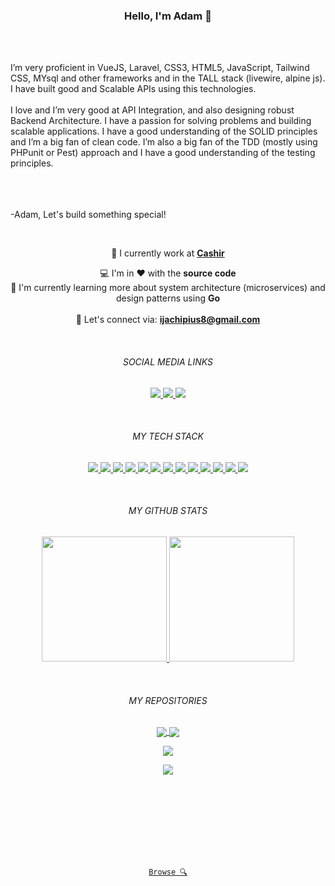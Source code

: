 <h3 align=center>Hello, I'm Adam 👋</h3>
<br/><br/>

<p align="left">
I’m very proficient in VueJS, Laravel, CSS3, HTML5, JavaScript, Tailwind CSS, MYsql and other frameworks and in the TALL stack (livewire, alpine js). I have built good and Scalable APIs using this technologies.<br /><br />
I love and I’m very good at API Integration, and also designing robust Backend Architecture. I have a passion for solving problems and building scalable applications. I have a good understanding of the SOLID principles and I’m a big fan of clean code. I’m also a big fan of the TDD (mostly using PHPunit or Pest) approach and I have a good understanding of the testing principles.<br /><br />
  
<br /><br />
 -Adam, Let's build something special!
</p>
<br/>

<p align="center">
🏢 I currently work at <a href="https://cashir.app/"><strong>Cashir</strong><a><br />

</p>
<p align="center">
  💻 I'm in ❤ with the <strong>source code</strong>
  <br/>
  🌱 I'm currently learning more about system architecture (microservices) and design patterns using <strong>Go</strong>
  <br/><br/>
  💬 Let's connect via: <strong><a href="mailto: ijachipius8@gmail.com">ijachipius8@gmail.com</a></strong> 
</p>
<br/>



<h6 align="center">SOCIAL MEDIA LINKS</h6>

<p align="center">
  <a href="https://github.com/Adams-Ijachi">
    <img src="https://img.shields.io/badge/-@Adams%20Ijachi-%23000814?style=flat-square&logo=github" />
  </a>


  <a href="https://www.linkedin.com/in/pius-adams-ijachi/">
    <img src="https://img.shields.io/badge/-@Pius%20Adams%20Ijachi-%230077B5?style=flat-square&logo=linkedin" />
  </a>

  <a href="https://pius-adams-ijachi.super.site/">
    <img src="https://img.shields.io/website?color=0ab9e6&style=flat-square&up_message=pius%20adams%20ijachi&url=https://pius-adams-ijachi.super.site/" />
  </a>
</p>
<br/>

<h6 align="center">MY TECH STACK</h6>
<p align="center">
  <a href="HTML5">
    <img src="https://img.shields.io/badge/-HTML5-%23E44D27?style=flat-square&logo=html5&logoColor=ffffff" />
  </a>

  <a href="CSS 3">
    <img src="https://img.shields.io/badge/-CSS3-%231572B6?style=flat-square&logo=css3" />
  </a>

  <a href="Javascript">
    <img src="https://img.shields.io/badge/-JavaScript-%23F7DF1C?style=flat-square&logo=javascript&logoColor=000000&labelColor=%23F7DF1C&color=%23FFCE5A" />
  </a>

  <a href="PHP">
    <img src="https://img.shields.io/badge/-PHP-%233f51b5?style=flat-square&logo=php&logoColor=3f51b5&labelColor=%23C5CAE9&color=%233f51b5" />
  </a>

  <a href="TypeScript">
    <img src="https://img.shields.io/badge/-TypeScript-007ACC?style=flat-square&logo=typescript&logoColor=white" />
  </a>

  <a href="React JS">
    <img src="https://img.shields.io/badge/-React-%23282C34?style=flat-square&logo=react" />
  </a>

  <a href="Vue JS">
    <img src="https://img.shields.io/badge/-Vue.js-%232c3e50?style=flat-square&logo=vuedotjs" />
  </a>

  <a href="Laravel">
    <img src="https://img.shields.io/badge/-Laravel-%23282C34?style=flat-square&logo=laravel" />
  </a>


  <a href="Tailwind CSS">
    <img src="https://img.shields.io/badge/-TailwindCss-%231a202c?style=flat-square&logo=tailwind-css" />
  </a>
  <a href="Docker">
    <img src="https://img.shields.io/badge/-Docker-%231a202c?style=flat-square&logo=docker" />
  </a>


  <a href="GIT">
    <img src="https://img.shields.io/badge/-Git-%23F05032?style=flat-square&logo=git&logoColor=%23ffffff" />
  </a>

  <a href="Visual Studio Code">
    <img src="https://img.shields.io/badge/-VSCode-%23007ACC?style=flat-square&logo=visual-studio-code" />
  </a>

  <a href="Firebase">
    <img src="https://img.shields.io/badge/-MySQL-%2300758F?style=flat-square&logo=mysql&logoColor=F29111" />
  </a>
</p>
<br/>

<h6 align="center">MY GITHUB STATS</h6>

<p align="center">
  <a href="https://github.com/anuraghazra/github-readme-stats"title="Go to docs">
    <img height="200" src="https://github-readme-stats.vercel.app/api?username=adams-ijachi&show_icons=true&bg_color=001d3d&icon_color=ffc300&text_color=bde0fe&title_color=ffc300&border_radius=15&line_height=30&count_private=true&hide_border=true">
  </a>

  <a href="https://github.com/anuraghazra/github-readme-stats" title="Go to docs">
    <img height="200" src="https://github-readme-stats.vercel.app/api/top-langs/?username=adams-ijachi&hide=c%23,powershell,java&title_color=ffc300&text_color=bde0fe&bg_color=001d3d&langs_count=10&layout=compact&border_radius=15&hide_border=true&line_height=30" />
  </a>
</p>
<br/>

<h6 align="center">MY REPOSITORIES</h6>

<p align="center">
  <a href="https://github.com/Adams-Ijachi/CaptainUN" title="Go to docs">
    <img align="center" src="https://github-readme-stats.vercel.app/api/pin/?username=adams-ijachi&repo=CaptainUn&bg_color=d8f3dc&hide_border=true&border_radius=15&line_height=30&title_color=000814&text_color=000814&icon_color=ffc300" />
  </a>

  <a href="https://github.com/anuraghazra/github-readme-stats" title="Go to docs">
    <img align="center" src="https://github-readme-stats.vercel.app/api/pin/?username=adams-ijachi&repo=Tweete&bg_color=d8f3dc&hide_border=true&border_radius=15&line_height=30&title_color=000814&text_color=000814&icon_color=ffc300" />
  </a>
</p>

<p align="center">
  <a href="https://github.com/Adams-Ijachi/Tweete-Server" title="Go to docs">
    <img align="center" src="https://github-readme-stats.vercel.app/api/pin/?username=adams-ijachi&repo=Tweete-Server&bg_color=d8f3dc&hide_border=true&border_radius=15&line_height=30&title_color=000814&text_color=000814&icon_color=ffc300" />
  </a>

</p>
<p align="center">
  <a href="https://github.com/Adams-Ijachi/GitHub_Laravel_Automation" title="Go to docs">
    <img align="center" src="https://github-readme-stats.vercel.app/api/pin/?username=adams-ijachi&repo=GitHub_Laravel_Automation&bg_color=d8f3dc&hide_border=true&border_radius=15&line_height=30&title_color=000814&text_color=000814&icon_color=ffc300" />
  </a>

</p>
<br /><br /><br /><br /><br /><br/><br/>
<p align="center">
  <code align="center"><a href="https://github.com/Adams-Ijachi?tab=repositories" title="Browse">Browse 🔍</a>
</code>
</p>


<!--
*This  is a ✨ _special_ ✨ repository because its `README.md` (this file) appears on your GitHub profile.

Here are some ideas to get you started:

- 🔭 I’m currently working on ...
- 🌱 I’m currently learning ...
- 👯 I’m looking to collaborate on ...
- 🤔 I’m looking for help with ...
- 💬 Ask me about ...
- 📫 How to reach me: ...
- 😄 Pronouns: ...
- ⚡ Fun fact: ...
-->
